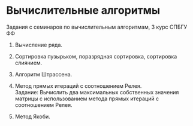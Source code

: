 # Вычислительные алгоритмы
Задания с семинаров по вычислительным алгоритмам, 3 курс СПБГУ ФФ 

1. Вычисление ряда.

2. Сортировка пузырьком, поразрядная сортировка, сортировка слиянием.

3. Алгоритм Штрассена.

4. Метод прямых итераций с соотношением Релея.   
Задание: Вычислить два максимальных собственных значения матрицы c использованием метода прямых итераций с соотношением Релея.

5. Метод Якоби.
